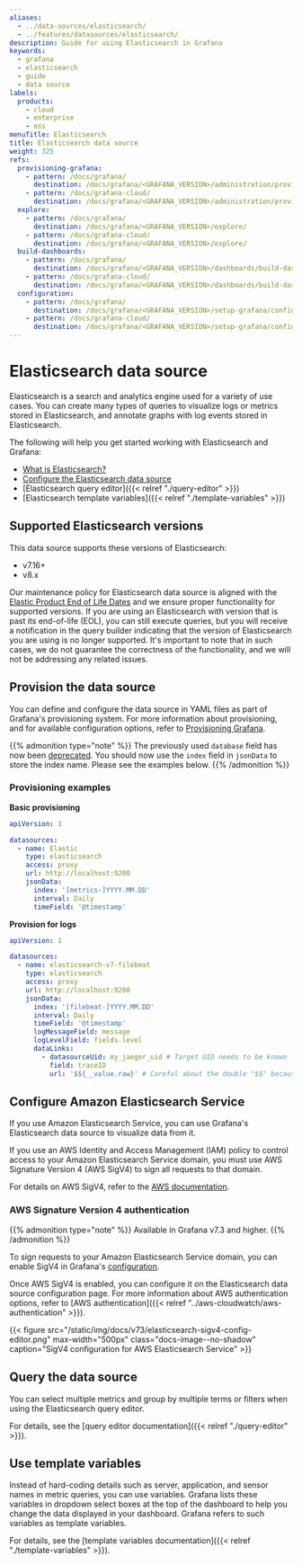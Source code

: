 ```yaml
---
aliases:
  - ../data-sources/elasticsearch/
  - ../features/datasources/elasticsearch/
description: Guide for using Elasticsearch in Grafana
keywords:
  - grafana
  - elasticsearch
  - guide
  - data source
labels:
  products:
    - cloud
    - enterprise
    - oss
menuTitle: Elasticsearch
title: Elasticsearch data source
weight: 325
refs:
  provisioning-grafana:
    - pattern: /docs/grafana/
      destination: /docs/grafana/<GRAFANA_VERSION>/administration/provisioning/#data-sources
    - pattern: /docs/grafana-cloud/
      destination: /docs/grafana/<GRAFANA_VERSION>/administration/provisioning/#data-sources
  explore:
    - pattern: /docs/grafana/
      destination: /docs/grafana/<GRAFANA_VERSION>/explore/
    - pattern: /docs/grafana-cloud/
      destination: /docs/grafana/<GRAFANA_VERSION>/explore/
  build-dashboards:
    - pattern: /docs/grafana/
      destination: /docs/grafana/<GRAFANA_VERSION>/dashboards/build-dashboards/
    - pattern: /docs/grafana-cloud/
      destination: /docs/grafana/<GRAFANA_VERSION>/dashboards/build-dashboards/
  configuration:
    - pattern: /docs/grafana/
      destination: /docs/grafana/<GRAFANA_VERSION>/setup-grafana/configure-grafana/#sigv4_auth_enabled
    - pattern: /docs/grafana-cloud/
      destination: /docs/grafana/<GRAFANA_VERSION>/setup-grafana/configure-grafana/#sigv4_auth_enabled
---
```


# Elasticsearch data source

Elasticsearch is a search and analytics engine used for a variety of use cases.
You can create many types of queries to visualize logs or metrics stored in Elasticsearch, and annotate graphs with log events stored in Elasticsearch.

The following will help you get started working with Elasticsearch and Grafana:

- [What is Elasticsearch?](https://www.elastic.co/guide/en/elasticsearch/reference/current/elasticsearch-intro.html)
- [Configure the Elasticsearch data source](/docs/grafana/latest/datasources/elasticsearch/configure-elasticsearch-data-source/)
- [Elasticsearch query editor]({{< relref "./query-editor" >}})
- [Elasticsearch template variables]({{< relref "./template-variables" >}})

## Supported Elasticsearch versions

This data source supports these versions of Elasticsearch:

- v7.16+
- v8.x

Our maintenance policy for Elasticsearch data source is aligned with the [Elastic Product End of Life Dates](https://www.elastic.co/support/eol) and we ensure proper functionality for supported versions. If you are using an Elasticsearch with version that is past its end-of-life (EOL), you can still execute queries, but you will receive a notification in the query builder indicating that the version of Elasticsearch you are using is no longer supported. It's important to note that in such cases, we do not guarantee the correctness of the functionality, and we will not be addressing any related issues.

## Provision the data source

You can define and configure the data source in YAML files as part of Grafana's provisioning system.
For more information about provisioning, and for available configuration options, refer to [Provisioning Grafana](ref:provisioning-grafana).

{{% admonition type="note" %}}
The previously used `database` field has now been [deprecated](https://github.com/grafana/grafana/pull/58647).
You should now use the `index` field in `jsonData` to store the index name.
Please see the examples below.
{{% /admonition %}}

### Provisioning examples

**Basic provisioning**

```yaml
apiVersion: 1

datasources:
  - name: Elastic
    type: elasticsearch
    access: proxy
    url: http://localhost:9200
    jsonData:
      index: '[metrics-]YYYY.MM.DD'
      interval: Daily
      timeField: '@timestamp'
```

**Provision for logs**

```yaml
apiVersion: 1

datasources:
  - name: elasticsearch-v7-filebeat
    type: elasticsearch
    access: proxy
    url: http://localhost:9200
    jsonData:
      index: '[filebeat-]YYYY.MM.DD'
      interval: Daily
      timeField: '@timestamp'
      logMessageField: message
      logLevelField: fields.level
      dataLinks:
        - datasourceUid: my_jaeger_uid # Target UID needs to be known
          field: traceID
          url: '$${__value.raw}' # Careful about the double "$$" because of env var expansion
```

## Configure Amazon Elasticsearch Service

If you use Amazon Elasticsearch Service, you can use Grafana's Elasticsearch data source to visualize data from it.

If you use an AWS Identity and Access Management (IAM) policy to control access to your Amazon Elasticsearch Service domain, you must use AWS Signature Version 4 (AWS SigV4) to sign all requests to that domain.

For details on AWS SigV4, refer to the [AWS documentation](https://docs.aws.amazon.com/general/latest/gr/signature-version-4.html).

### AWS Signature Version 4 authentication

{{% admonition type="note" %}}
Available in Grafana v7.3 and higher.
{{% /admonition %}}

To sign requests to your Amazon Elasticsearch Service domain, you can enable SigV4 in Grafana's [configuration](ref:configuration).

Once AWS SigV4 is enabled, you can configure it on the Elasticsearch data source configuration page.
For more information about AWS authentication options, refer to [AWS authentication]({{< relref "../aws-cloudwatch/aws-authentication" >}}).

{{< figure src="/static/img/docs/v73/elasticsearch-sigv4-config-editor.png" max-width="500px" class="docs-image--no-shadow" caption="SigV4 configuration for AWS Elasticsearch Service" >}}

## Query the data source

You can select multiple metrics and group by multiple terms or filters when using the Elasticsearch query editor.

For details, see the [query editor documentation]({{< relref "./query-editor" >}}).

## Use template variables

Instead of hard-coding details such as server, application, and sensor names in metric queries, you can use variables.
Grafana lists these variables in dropdown select boxes at the top of the dashboard to help you change the data displayed in your dashboard.
Grafana refers to such variables as template variables.

For details, see the [template variables documentation]({{< relref "./template-variables" >}}).
